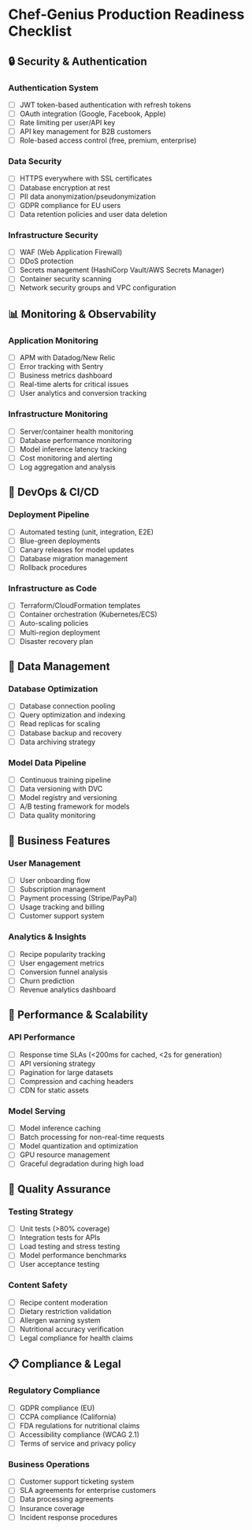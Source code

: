 # Chef-Genius Production Readiness Checklist

## 🔒 **Security & Authentication**

### Authentication System
- [ ] JWT token-based authentication with refresh tokens
- [ ] OAuth integration (Google, Facebook, Apple)
- [ ] Rate limiting per user/API key
- [ ] API key management for B2B customers
- [ ] Role-based access control (free, premium, enterprise)

### Data Security
- [ ] HTTPS everywhere with SSL certificates
- [ ] Database encryption at rest
- [ ] PII data anonymization/pseudonymization
- [ ] GDPR compliance for EU users
- [ ] Data retention policies and user data deletion

### Infrastructure Security
- [ ] WAF (Web Application Firewall)
- [ ] DDoS protection
- [ ] Secrets management (HashiCorp Vault/AWS Secrets Manager)
- [ ] Container security scanning
- [ ] Network security groups and VPC configuration

## 📊 **Monitoring & Observability**

### Application Monitoring
- [ ] APM with Datadog/New Relic
- [ ] Error tracking with Sentry
- [ ] Business metrics dashboard
- [ ] Real-time alerts for critical issues
- [ ] User analytics and conversion tracking

### Infrastructure Monitoring
- [ ] Server/container health monitoring
- [ ] Database performance monitoring
- [ ] Model inference latency tracking
- [ ] Cost monitoring and alerting
- [ ] Log aggregation and analysis

## 🔄 **DevOps & CI/CD**

### Deployment Pipeline
- [ ] Automated testing (unit, integration, E2E)
- [ ] Blue-green deployments
- [ ] Canary releases for model updates
- [ ] Database migration management
- [ ] Rollback procedures

### Infrastructure as Code
- [ ] Terraform/CloudFormation templates
- [ ] Container orchestration (Kubernetes/ECS)
- [ ] Auto-scaling policies
- [ ] Multi-region deployment
- [ ] Disaster recovery plan

## 💾 **Data Management**

### Database Optimization
- [ ] Database connection pooling
- [ ] Query optimization and indexing
- [ ] Read replicas for scaling
- [ ] Database backup and recovery
- [ ] Data archiving strategy

### Model Data Pipeline
- [ ] Continuous training pipeline
- [ ] Data versioning with DVC
- [ ] Model registry and versioning
- [ ] A/B testing framework for models
- [ ] Data quality monitoring

## 🎯 **Business Features**

### User Management
- [ ] User onboarding flow
- [ ] Subscription management
- [ ] Payment processing (Stripe/PayPal)
- [ ] Usage tracking and billing
- [ ] Customer support system

### Analytics & Insights
- [ ] Recipe popularity tracking
- [ ] User engagement metrics
- [ ] Conversion funnel analysis
- [ ] Churn prediction
- [ ] Revenue analytics dashboard

## 🚀 **Performance & Scalability**

### API Performance
- [ ] Response time SLAs (<200ms for cached, <2s for generation)
- [ ] API versioning strategy
- [ ] Pagination for large datasets
- [ ] Compression and caching headers
- [ ] CDN for static assets

### Model Serving
- [ ] Model inference caching
- [ ] Batch processing for non-real-time requests
- [ ] Model quantization and optimization
- [ ] GPU resource management
- [ ] Graceful degradation during high load

## 🧪 **Quality Assurance**

### Testing Strategy
- [ ] Unit tests (>80% coverage)
- [ ] Integration tests for APIs
- [ ] Load testing and stress testing
- [ ] Model performance benchmarks
- [ ] User acceptance testing

### Content Safety
- [ ] Recipe content moderation
- [ ] Dietary restriction validation
- [ ] Allergen warning system
- [ ] Nutritional accuracy verification
- [ ] Legal compliance for health claims

## 📋 **Compliance & Legal**

### Regulatory Compliance
- [ ] GDPR compliance (EU)
- [ ] CCPA compliance (California)
- [ ] FDA regulations for nutritional claims
- [ ] Accessibility compliance (WCAG 2.1)
- [ ] Terms of service and privacy policy

### Business Operations
- [ ] Customer support ticketing system
- [ ] SLA agreements for enterprise customers
- [ ] Data processing agreements
- [ ] Insurance coverage
- [ ] Incident response procedures